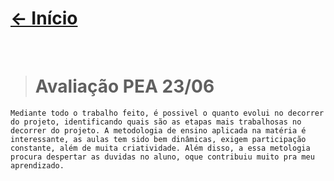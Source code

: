 # [<- Início]($root$/../../README.md)
<br>

> # Avaliação PEA 23/06

    Mediante todo o trabalho feito, é possivel o quanto evolui no decorrer do projeto, identificando quais são as etapas mais trabalhosas no decorrer do projeto. A metodologia de ensino aplicada na matéria é interessante, as aulas tem sido bem dinâmicas, exigem participação constante, além de muita criatividade. Além disso, a essa metologia procura despertar as duvidas no aluno, oque contribuiu muito pra meu aprendizado.
